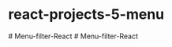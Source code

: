 # react-projects-5-menu
#   M e n u - f i l t e r - R e a c t  
 #   M e n u - f i l t e r - R e a c t  
 